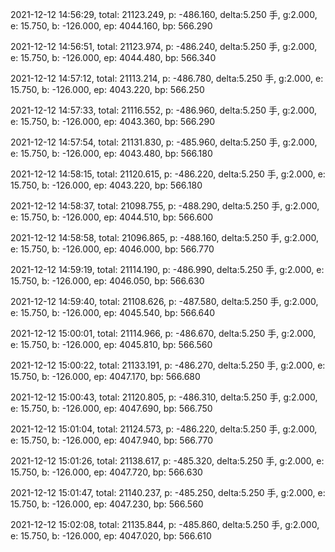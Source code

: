 2021-12-12 14:56:29, total: 21123.249, p: -486.160, delta:5.250 手, g:2.000, e: 15.750, b: -126.000, ep: 4044.160, bp: 566.290

2021-12-12 14:56:51, total: 21123.974, p: -486.240, delta:5.250 手, g:2.000, e: 15.750, b: -126.000, ep: 4044.480, bp: 566.340

2021-12-12 14:57:12, total: 21113.214, p: -486.780, delta:5.250 手, g:2.000, e: 15.750, b: -126.000, ep: 4043.220, bp: 566.250

2021-12-12 14:57:33, total: 21116.552, p: -486.960, delta:5.250 手, g:2.000, e: 15.750, b: -126.000, ep: 4043.360, bp: 566.290

2021-12-12 14:57:54, total: 21131.830, p: -485.960, delta:5.250 手, g:2.000, e: 15.750, b: -126.000, ep: 4043.480, bp: 566.180

2021-12-12 14:58:15, total: 21120.615, p: -486.220, delta:5.250 手, g:2.000, e: 15.750, b: -126.000, ep: 4043.220, bp: 566.180

2021-12-12 14:58:37, total: 21098.755, p: -488.290, delta:5.250 手, g:2.000, e: 15.750, b: -126.000, ep: 4044.510, bp: 566.600

2021-12-12 14:58:58, total: 21096.865, p: -488.160, delta:5.250 手, g:2.000, e: 15.750, b: -126.000, ep: 4046.000, bp: 566.770

2021-12-12 14:59:19, total: 21114.190, p: -486.990, delta:5.250 手, g:2.000, e: 15.750, b: -126.000, ep: 4046.050, bp: 566.630

2021-12-12 14:59:40, total: 21108.626, p: -487.580, delta:5.250 手, g:2.000, e: 15.750, b: -126.000, ep: 4045.540, bp: 566.640

2021-12-12 15:00:01, total: 21114.966, p: -486.670, delta:5.250 手, g:2.000, e: 15.750, b: -126.000, ep: 4045.810, bp: 566.560

2021-12-12 15:00:22, total: 21133.191, p: -486.270, delta:5.250 手, g:2.000, e: 15.750, b: -126.000, ep: 4047.170, bp: 566.680

2021-12-12 15:00:43, total: 21120.805, p: -486.310, delta:5.250 手, g:2.000, e: 15.750, b: -126.000, ep: 4047.690, bp: 566.750

2021-12-12 15:01:04, total: 21124.573, p: -486.220, delta:5.250 手, g:2.000, e: 15.750, b: -126.000, ep: 4047.940, bp: 566.770

2021-12-12 15:01:26, total: 21138.617, p: -485.320, delta:5.250 手, g:2.000, e: 15.750, b: -126.000, ep: 4047.720, bp: 566.630

2021-12-12 15:01:47, total: 21140.237, p: -485.250, delta:5.250 手, g:2.000, e: 15.750, b: -126.000, ep: 4047.230, bp: 566.560

2021-12-12 15:02:08, total: 21135.844, p: -485.860, delta:5.250 手, g:2.000, e: 15.750, b: -126.000, ep: 4047.020, bp: 566.610